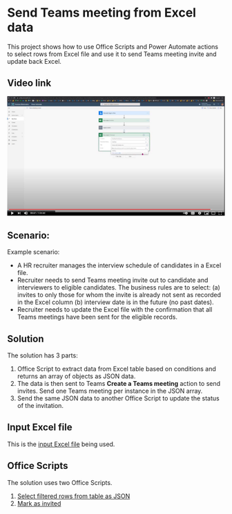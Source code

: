 # Send Teams meeting from Excel data 

This project shows how to use Office Scripts and Power Automate actions to select rows from Excel file and use it to send Teams meeting invite and update back Excel. 

## Video link

[![Watch step by step video](v_teams_invite.jpg)](https://youtu.be/HyBdx52NOE8 "Watch step by step video")

## Scenario: 

Example scenario:

* A HR recruiter manages the interview schedule of candidates in a Excel file.
* Recruiter needs to send Teams meeting invite out to candidate and interviewers to eligible candidates. The business rules are to select: (a) invites to only those for whom the invite is already not sent as recorded in the Excel column (b) interview date is in the future (no past dates).
* Recruiter needs to update the Excel file with the confirmation that all Teams meetings have been sent for the eligible records. 


## Solution 

The solution has 3 parts: 

1. Office Script to extract data from Excel table based on conditions and returns an array of objects as JSON data. 
1. The data is then sent to Teams **Create a Teams meeting** action to send invites. Send one Teams meeting per instance in the JSON array. 
1. Send the same JSON data to another Office Script to update the status of the invitation. 

## Input Excel file

This is the [input Excel file](HR-Schedule.xlsx) being used. 

## Office Scripts

The solution uses two Office Scripts. 

1. [Select filtered rows from table as JSON](SelectFilteredRowsFromTableAsJSON.ts)
1. [Mark as invited](MarkAsInvited.ts)


